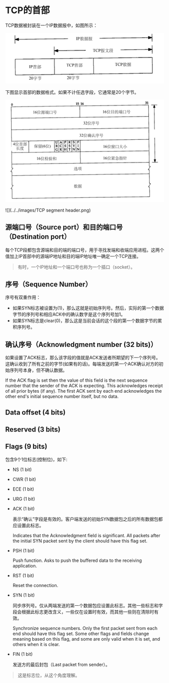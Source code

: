 # TCP的首部

TCP数据被封装在一个IP数据报中，如图所示：

![](../../images/TCP-1.png)

下图显示首部的数据格式。如果不计任选字段，它通常是20个字节。

![](../../images/TCP-2.png)

![](../../images/TCP segment header.png)

## 源端口号（Source port）和目的端口号（Destination port）

每个TCP段都包含源端和目的端的端口号，用于寻找发端和收端应用进程。这两个值加上IP首部中的源端IP地址和目的端IP地址唯一确定一个TCP连接。

> 有时，一个IP地址和一个端口号也称为一个插口（socket）。

## 序号（Sequence Number）

序号有双重作用：

- 如果SYN标志被设置为(1)，那么这就是初始序列号。然后，实际的第一个数据字节的序列号和相应ACK中的确认数字是这个序列号加1。
- 如果SYN标志是clear(0)，那么这是当前会话的这个段的第一个数据字节的累积序列号。

## 确认序号（Acknowledgment number (32 bits)）

如果设置了ACK标志，那么该字段的值就是ACK发送者所期望的下一个序列号。这确认收到了所有之前的字节(如果有的话)。每端发送的第一个ACK确认对方的初始序列号本身，但不确认数据。

If the ACK flag is set then the value of this field is the next sequence number that the sender of the ACK is expecting. This acknowledges receipt of all prior bytes (if any). The first ACK sent by each end acknowledges the other end's initial sequence number itself, but no data.

## Data offset (4 bits)

## Reserved (3 bits)

## **Flags (9 bits)**

包含9个1位标志(控制位)，如下:

- NS (1 bit)

- CWR (1 bit)

- ECE (1 bit)

- URG (1 bit)

- ACK (1 bit)

  表示“确认”字段是有效的。客户端发送的初始SYN数据包之后的所有数据包都应设置此标志。

  Indicates that the Acknowledgment field is significant. All packets after the initial SYN packet sent by the client should have this flag set.

- PSH (1 bit)

  Push function. Asks to push the buffered data to the receiving application.

- RST (1 bit)

  Reset the connection.

- SYN (1 bit)

  同步序列号。仅从两端发送的第一个数据包应设置此标志。其他一些标志和字段会根据此标志更改含义，一些仅在设置时有效，而其他一些则在清除时有效。

  Synchronize sequence numbers. Only the first packet sent from each end should have this flag set. Some other flags and fields change meaning based on this flag, and some are only valid when it is set, and others when it is clear.

- FIN (1 bit)

  发送方的最后封包（Last packet from sender）。

> 这是标志位，从这个角度理解。



























